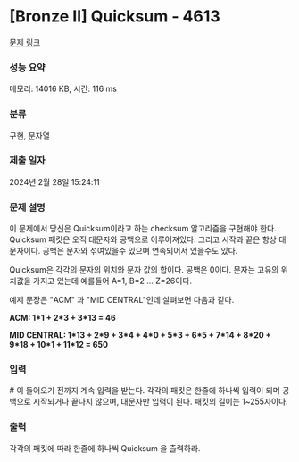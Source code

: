 # [Bronze II] Quicksum - 4613 

[문제 링크](https://www.acmicpc.net/problem/4613) 

### 성능 요약

메모리: 14016 KB, 시간: 116 ms

### 분류

구현, 문자열

### 제출 일자

2024년 2월 28일 15:24:11

### 문제 설명

<p>이 문제에서 당신은 Quicksum이라고 하는 checksum 알고리즘을 구현해야 한다.  Quicksum 패킷은 오직 대문자와 공백으로 이루어져있다. 그리고 시작과 끝은 항상 대문자이다.  공백은 문자와 섞여있을수 있으며 연속되어서 있을수도 있다.</p>

<p>Quicksum은 각각의 문자의 위치와 문자 값의 합이다. 공백은 0이다. 문자는 고유의 위치값을 가지고 있는데 예를들어 A=1, B=2 ... Z=26이다.</p>

<p>예제 문장은 "ACM" 과 "MID CENTRAL"인데 살펴보면 다음과 같다.</p>

<p><strong>ACM: 1*1  + 2*3 + 3*13 = 46</strong></p>

<p><strong>MID CENTRAL: 1*13 + 2*9 + 3*4 + 4*0 + 5*3 + 6*5 + 7*14 + 8*20 + 9*18 + 10*1 + 11*12 = 650</strong></p>

### 입력 

 <p># 이 들어오기 전까지 계속 입력을 받는다. 각각의 패킷은 한줄에 하나씩 입력이 되며 공백으로 시작되거나 끝나지 않으며, 대문자만 입력이 된다. 패킷의 길이는 1~255자이다.</p>

### 출력 

 <p>각각의 패킷에 따라 한줄에 하나씩 Quicksum 을 출력하라.</p>

